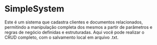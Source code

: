 # SimpleSystem
Este é um sistema que cadastra clientes e documentos relacionados, permitindo a manipulação completa dos mesmos a partir de parãmetros e regras de negócio definidas e estruturadas. Aqui você pode realizar o CRUD completo, com o salvamento local em arquivo .txt.
